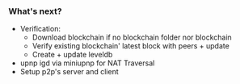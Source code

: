 ### What's next?
- Verification:
  + Download blockchain if no blockchain folder nor blockchain
  + Verify existing blockchain' latest block with peers + update
  + Create + update leveldb
- upnp igd via miniupnp for NAT Traversal
- Setup p2p's server and client